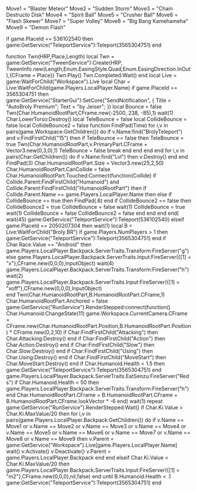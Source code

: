 Move1 = "Blaster Meteor"
Move2 = "Sudden Storm"
Move3 = "Chain Destructo Disk"
Move4 = "Spirit Ball"
Move5 = "Crusher Ball"
Move6 = "Flash Skewer"
Move7 = "Super Volley"
Move8 = "Big Bang Kamehameha"
Move9 = "Demon Flash"

if game.PlaceId == 536102540 then game:GetService("TeleportService"):Teleport(3565304751) end

function Twn(HRP,Place,Length)
    local Twn = game:GetService("TweenService"):Create(HRP,
    TweenInfo.new(Length,Enum.EasingStyle.Quad,Enum.EasingDirection.InOut),{CFrame = Place})
    Twn:Play()
    Twn.Completed:Wait()
end
local Live = game:WaitForChild("Workspace").Live
local Char = Live:WaitForChild(game.Players.LocalPlayer.Name)
if game.PlaceId == 3565304751 then
	game:GetService("StarterGui"):SetCore("SendNotification", {
		Title = "AutoBroly Premium";
		Text = "by Jeiser";
	})
	local Bounce = false
	Twn(Char.HumanoidRootPart,CFrame.new(-2500, 238, -85),1)
	wait(1)
	Char.LowerTorso:Destroy()
	local TeleBounce = false
	local CollideBounce = false
	local CollideBounce2 = false
	function FindPad(Time)
		for i,v in pairs(game.Workspace:GetChildren()) do
			if v.Name:find("BrolyTeleport") and v:FindFirstChild("15") then
				if TeleBounce == false then 
					TeleBounce = true
					Twn(Char.HumanoidRootPart,v.PrimaryPart.CFrame + Vector3.new(0,3,0),1)
					TeleBounce = false
					break
				end
			end
		end
	end 
	for i,v in pairs(Char:GetChildren()) do if v.Name:find("Lvl") then v:Destroy() end end
		FindPad(3)
		Char.HumanoidRootPart.Size = Vector3.new(25,2,50)
		Char.HumanoidRootPart.CanCollide = false
		Char.HumanoidRootPart.Touched:Connect(function(Collide)
		if Collide.Parent:FindFirstChild("Humanoid") and Collide.Parent:FindFirstChild("HumanoidRootPart") then
			if Collide.Parent.Name == game.Players.LocalPlayer.Name then 
			else
				if CollideBounce == true then
					FindPad(.6)
				end 
				if CollideBounce2 == false then
					CollideBounce2 = true
					CollideBounce = false
					wait(1)
					CollideBounce = true
					wait(1)
					CollideBounce = false
					CollideBounce2 = false
				end
			end
		end
	end)
	wait(45)
	game:GetService("TeleportService"):Teleport(536102540)
elseif game.PlaceId == 2050207304 then
	wait(1)
	local B = Live:WaitForChild("Broly BR")
	if game.Players.NumPlayers > 1 then game:GetService("TeleportService"):Teleport(3565304751) end	
	if Char.Race.Value == "Android" then game.Players.LocalPlayer.Backpack.ServerTraits.Transform:FireServer("g") 
	else
		game.Players.LocalPlayer.Backpack.ServerTraits.Input:FireServer({[1] = "x"},CFrame.new(0,0,0),InputObject)
		wait(4)
		game.Players.LocalPlayer.Backpack.ServerTraits.Transform:FireServer("h")
		wait(2)
		game.Players.LocalPlayer.Backpack.ServerTraits.Input:FireServer({[1] = "xoff"},CFrame.new(0,0,0),InputObject)		
	end
	Twn(Char.HumanoidRootPart,B.HumanoidRootPart.CFrame,1)
	Char.HumanoidRootPart.Anchored = false
	game:GetService("RunService").RenderStepped:connect(function()
		Char.Humanoid:ChangeState(11)
		game.Workspace.CurrentCamera.CFrame = CFrame.new(Char.HumanoidRootPart.Position,B.HumanoidRootPart.Position) * CFrame.new(0,2,10)
		if Char:FindFirstChild("Attacking") then Char.Attacking:Destroy() end
		if Char:FindFirstChild("Action") then Char.Action:Destroy() end
		if Char:FindFirstChild("Slow") then Char.Slow:Destroy() end
		if Char:FindFirstChild("Using") then Char.Using:Destroy() end
		if Char:FindFirstChild("MoveStart") then Char.MoveStart:Destroy() end
		if Char.Humanoid.Health < 1.5 then game:GetService("TeleportService"):Teleport(3565304751) end
		game.Players.LocalPlayer.Backpack.ServerTraits.EatSenzu:FireServer("Reds")
		if Char.Humanoid.Health < 50 then game.Players.LocalPlayer.Backpack.ServerTraits.Transform:FireServer("h") end
		Char.HumanoidRootPart.CFrame = B.HumanoidRootPart.CFrame + B.HumanoidRootPart.CFrame.lookVector * -6
	end)
	wait(1)
	repeat game:GetService("RunService").RenderStepped:Wait()
		if Char.Ki.Value > Char.Ki.MaxValue/20 then 
			for i,v in pairs(game.Players.LocalPlayer.Backpack:GetChildren()) do 
				if v.Name == Move1 or v.Name == Move2 or v.Name == Move3 or v.Name == Move4 or v.Name == Move5 or v.Name == Move6 or v.Name == Move7 or v.Name == Move8 or v.Name == Move9 then
					v.Parent = game:GetService("Workspace").Live[game.Players.LocalPlayer.Name]
					wait()
					v:Activate() 
					v:Deactivate() 
					v.Parent = game.Players.LocalPlayer.Backpack 
				end 
			end
		elseif Char.Ki.Value < Char.Ki.MaxValue/20 then
			game.Players.LocalPlayer.Backpack.ServerTraits.Input:FireServer({[1] = "m2"},CFrame.new(0,0,0),nil,false)
		end
	until B.Humanoid.Health < .1
	game:GetService("TeleportService"):Teleport(3565304751)
end
